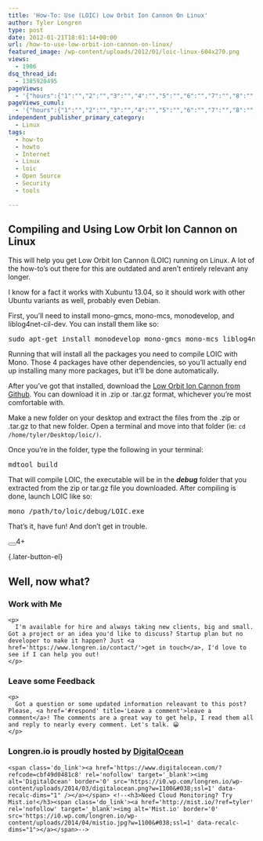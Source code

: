 ```yaml
---
title: 'How-To: Use (LOIC) Low Orbit Ion Cannon On Linux'
author: Tyler Longren
type: post
date: 2012-01-21T18:01:14+00:00
url: /how-to-use-low-orbit-ion-cannon-on-linux/
featured_image: /wp-content/uploads/2012/01/loic-linux-604x270.png
views:
  - 1906
dsq_thread_id:
  - 1385920495
pageViews:
  - '{"hours":{"1":"","2":"","3":"","4":"","5":"","6":"","7":"","8":"","9":"","10":"","11":"","12":"","13":"","14":"","15":"","16":"","17":"","18":"","19":"","20":"","21":"","22":"","23":"","24":"","25":"","26":"","27":"","28":"","29":"","30":"","31":"","32":"","33":"","34":"","35":"","36":"","37":"","38":"","39":"","40":"","41":"","42":"","43":"","44":"","45":"","46":"","47":""},"days":{"2":"","3":"","4":"","5":"","6":"","7":"","8":"","9":"","10":"","11":"","12":"","13":"","14":""},"weeks":{"3":"","4":"","5":"","6":"","7":"","8":"","9":"","10":"","11":"","12":""},"months":{"4":"","5":"","6":"","7":"","8":"","9":"","10":"","11":"","12":"","13":"","14":"","15":"","16":"","17":"","18":"","19":"","20":"","21":"","22":"","23":"","24":""}}'
pageViews_cumul:
  - '{"hours":{"1":"","2":"","3":"","4":"","5":"","6":"","7":"","8":"","9":"","10":"","11":"","12":"","13":"","14":"","15":"","16":"","17":"","18":"","19":"","20":"","21":"","22":"","23":"","24":"","25":"","26":"","27":"","28":"","29":"","30":"","31":"","32":"","33":"","34":"","35":"","36":"","37":"","38":"","39":"","40":"","41":"","42":"","43":"","44":"","45":"","46":"","47":""},"days":{"2":"","3":"","4":"","5":"","6":"","7":"","8":"","9":"","10":"","11":"","12":"","13":"","14":""},"weeks":{"3":"","4":"","5":"","6":"","7":"","8":"","9":"","10":"","11":"","12":""},"months":{"4":"","5":"","6":"","7":"","8":"","9":"","10":"","11":"","12":"","13":"","14":"","15":"","16":"","17":"","18":"","19":"","20":"","21":"","22":"","23":"","24":""}}'
independent_publisher_primary_category:
  - Linux
tags:
  - how-to
  - howto
  - Internet
  - Linux
  - loic
  - Open Source
  - Security
  - tools

---
```

 

## Compiling and Using Low Orbit Ion Cannon on Linux

This will help you get Low Orbit Ion Cannon (LOIC) running on Linux. A lot of the how-to&#8217;s out there for this are outdated and aren&#8217;t entirely relevant any longer.

I know for a fact it works with Xubuntu 13.04, so it should work with other Ubuntu variants as well, probably even Debian.

First, you&#8217;ll need to install mono-gmcs, mono-mcs, monodevelop, and liblog4net-cil-dev. You can install them like so: 

<pre class="wp-block-preformatted">sudo apt-get install monodevelop mono-gmcs mono-mcs liblog4net-cil-dev</pre>

Running that will install all the packages you need to compile LOIC with Mono. Those 4 packages have other dependencies, so you&#8217;ll actually end up installing many more packages, but it&#8217;ll be done automatically.

After you&#8217;ve got that installed, download the [Low Orbit Ion Cannon from Github][1]. You can download it in .zip or .tar.gz format, whichever you&#8217;re most comfortable with.

Make a new folder on your desktop and extract the files from the .zip or .tar.gz to that new folder. Open a terminal and move into that folder (ie: `cd /home/tyler/Desktop/loic/)`.

Once you&#8217;re in the folder, type the following in your terminal: 

<pre class="wp-block-preformatted">mdtool build</pre>

That will compile LOIC, the executable will be in the **_debug_** folder that you extracted from the zip or tar.gz file you downloaded. After compiling is done, launch LOIC like so: 

<pre class="wp-block-preformatted">mono /path/to/loic/debug/LOIC.exe</pre>

That&#8217;s it, have fun! And don&#8217;t get in trouble.

<div class="wpulike wpulike-default " >
  <div class="wp_ulike_general_class wp_ulike_is_not_liked">
    <button type="button"
					aria-label="Like Button"
					data-ulike-id="3319"
					data-ulike-nonce="488f27a270"
					data-ulike-type="likeThis"
					data-ulike-template="wpulike-default"
					data-ulike-display-likers="0"
					data-ulike-disable-pophover="0"
					class="wp_ulike_btn wp_ulike_put_image wp_likethis_3319"></button><span class="count-box">4+</span>
  </div>
</div>

[][2]{.later-button-el}

<div class='what-next'>
  <h2>
    Well, now what?
  </h2>
  
  <div class='hire'>
    <h3>
      Work with Me
    </h3>
    
    <p>
      I'm available for hire and always taking new clients, big and small. Got a project or an idea you'd like to discuss? Startup plan but no developer to make it happen? Just <a href='https://www.longren.io/contact/'>get in touch</a>, I'd love to see if I can help you out!
    </p>
  </div>
  
  <div class='hire'>
    <h3>
      Leave some Feedback
    </h3>
    
    <p>
      Got a question or some updated information releavant to this post? Please, <a href='#respond' title='Leave a comment'>leave a comment</a>! The comments are a great way to get help, I read them all and reply to nearly every comment. Let's talk. 😀
    </p>
  </div>
  
  <div class='now-what-bottom-ad'>
    <h3>
      Longren.io is proudly hosted by <a href='https://www.digitalocean.com/?refcode=cbf49d0481c8'>DigitalOcean</a>
    </h3>
    
    <span class='do_link'><a href='https://www.digitalocean.com/?refcode=cbf49d0481c8' rel='nofollow' target='_blank'><img alt='DigitalOcean' border='0' src='https://i0.wp.com/longren.io/wp-content/uploads/2014/03/digitalocean.png?w=1100&#038;ssl=1' data-recalc-dims="1" /></a></span> <!--<h3>Need Cloud Monitoring? Try Mist.io!</h3><span class='do_link'><a href='http://mist.io/?ref=tyler' rel='nofollow' target='_blank'><img alt='Mist.io' border='0' src='https://i0.wp.com/longren.io/wp-content/uploads/2014/04/mistio.jpg?w=1100&#038;ssl=1' data-recalc-dims="1"></a></span>-->
  </div>
</div>

 [1]: https://github.com/NewEraCracker/LOIC/downloads
 [2]: #